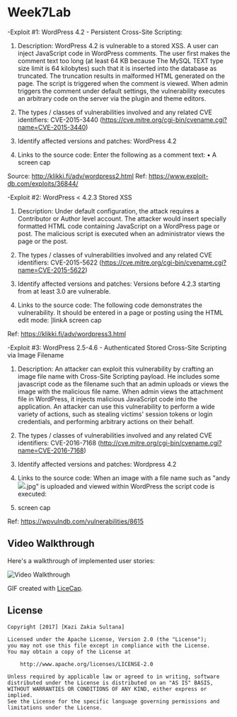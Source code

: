 # Week7Lab

-Exploit #1: WordPress 4.2 - Persistent Cross-Site Scripting:

1. Description: WordPress 4.2 is vulnerable to a stored XSS. A user can inject JavaScript code in WordPress comments. The user first makes the comment text too long (at least 64 KB because The MySQL TEXT type size limit is 64 kilobytes) such that it is inserted into the database as truncated. The truncation results in malformed HTML generated on the page. The script is triggered when the comment is viewed. When admin triggers the comment under default settings, the vulnerability executes an arbitrary code on the server via the plugin and theme editors. 

2. The types / classes of vulnerabilities involved and any related CVE identifiers: 
CVE-2015-3440 (https://cve.mitre.org/cgi-bin/cvename.cgi?name=CVE-2015-3440)

3. Identify affected versions and patches: WordPress 4.2

4. Links to the source code:
  Enter the following as a comment text: 
  <a title='x onmouseover=alert(unescape(/hello%20world/.source)) style=position:absolute;left:0;top:0;width:5000px;height:5000px  AAAAAAAAAAAA...[64 kb]..AAA'></a>
•	A screen cap

Source: http://klikki.fi/adv/wordpress2.html
Ref: https://www.exploit-db.com/exploits/36844/


-Exploit #2: WordPress < 4.2.3 Stored XSS

1. Description: Under default configuration, the attack requires a Contributor or Author level account. The attacker would insert specially formatted HTML code containing JavaScript on a WordPress page or post. The malicious script is executed when an administrator views the page or the post.

2. The types / classes of vulnerabilities involved and any related CVE identifiers: 
CVE-2015-5622 (https://cve.mitre.org/cgi-bin/cvename.cgi?name=CVE-2015-5622)

3. Identify affected versions and patches: Versions before 4.2.3 starting from at least 3.0 are vulnerable.

4. Links to the source code:
The following code demonstrates the vulnerability. It should be entered in a page or posting using the HTML edit mode:
 <a href="[caption code=">]</a><a title=" onmouseover=alert('test')  ">link</a>A 
screen cap

Ref: https://klikki.fi/adv/wordpress3.html

-Exploit #3: WordPress 2.5-4.6 - Authenticated Stored Cross-Site Scripting via Image Filename

1. Description: An attacker can exploit this vulnerability by crafting an image file name with Cross-Site Scripting payload. He includes some javascript code as the filename such that an admin uploads or views the image with the malicious file name. When admin views the attachment file in WordPress, it injects malicious JavaScript code into the application. An attacker can use this vulnerability to perform a wide variety of actions, such as stealing victims' session tokens or login credentials, and performing arbitrary actions on their behalf.

2. The types / classes of vulnerabilities involved and any related CVE identifiers: 
CVE-2016-7168 (http://cve.mitre.org/cgi-bin/cvename.cgi?name=CVE-2016-7168)

3. Identify affected versions and patches: Wordpress 4.2

4. Links to the source code:
When an image with a file name such as "andy<img src=a onerror=alert(document.cookie)>.jpg" is uploaded and viewed within WordPress the script code is executed:

5. screen cap

Ref: https://wpvulndb.com/vulnerabilities/8615

## Video Walkthrough

Here's a walkthrough of implemented user stories:

<img src='https://github.com/zakia00/Week2Lab/blob/master/week7.gif' title='Video Walkthrough of Week7 Lab' width='' alt='Video Walkthrough' />

GIF created with [LiceCap](http://www.cockos.com/licecap/).

## License

    Copyright [2017] [Kazi Zakia Sultana]

    Licensed under the Apache License, Version 2.0 (the "License");
    you may not use this file except in compliance with the License.
    You may obtain a copy of the License at

        http://www.apache.org/licenses/LICENSE-2.0

    Unless required by applicable law or agreed to in writing, software
    distributed under the License is distributed on an "AS IS" BASIS,
    WITHOUT WARRANTIES OR CONDITIONS OF ANY KIND, either express or implied.
    See the License for the specific language governing permissions and
    limitations under the License.

